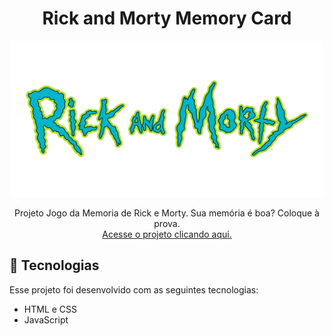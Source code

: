 <h1 align="center"> Rick and Morty Memory Card </h1>

<p align="center"> <img src="assets/logo.png" alt="Image" height="250" width="500"> </p>

<p align="center">
  Projeto Jogo da Memoria de Rick e Morty. Sua memória é boa? Coloque à prova. <br/>
<a href="">Acesse o projeto clicando aqui.</a>
</p>

## 🚀 Tecnologias

Esse projeto foi desenvolvido com as seguintes tecnologias:

- HTML e CSS
- JavaScript
